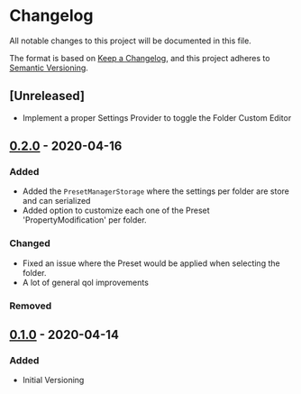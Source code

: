# Changelog
All notable changes to this project will be documented in this file.

The format is based on [Keep a Changelog](https://keepachangelog.com/en/1.0.0/),
and this project adheres to [Semantic Versioning](https://semver.org/spec/v2.0.0.html).

## [Unreleased]
- Implement a proper Settings Provider to toggle the Folder Custom Editor

## [0.2.0] - 2020-04-16
### Added
- Added the `PresetManagerStorage` where the settings per folder are store and can serialized
- Added option to customize each one of the Preset 'PropertyModification' per folder.


### Changed
- Fixed an issue where the Preset would be applied when selecting the folder.
- A lot of general qol improvements

### Removed

## [0.1.0] - 2020-04-14
### Added
- Initial Versioning

[0.2.0]: https://github.com/olivierlacan/keep-a-changelog/compare/v0.0.1...v0.0.2
[0.1.0]: https://github.com/olivierlacan/keep-a-changelog/releases/tag/v0.0.1
